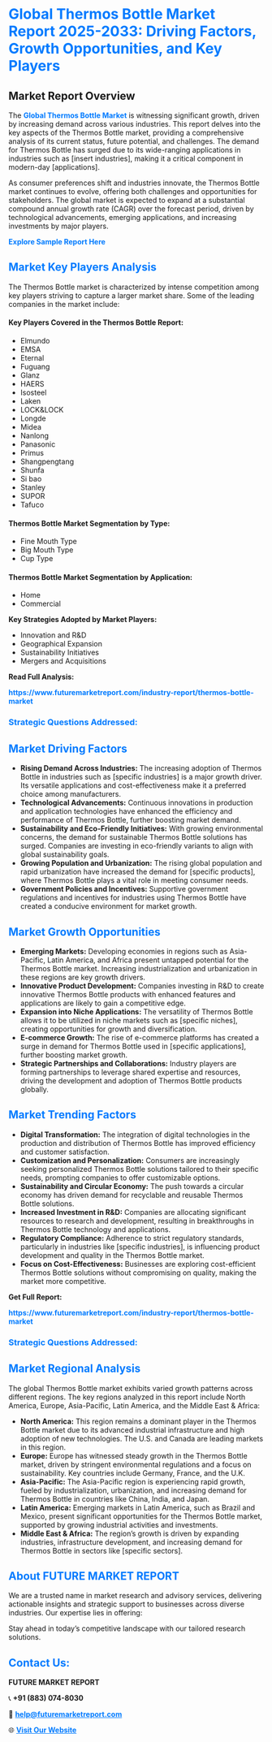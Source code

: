 <h1 style="color: #007BFF;">Global Thermos Bottle Market Report 2025-2033: Driving Factors, Growth Opportunities, and Key Players</h1>

<section id="overview">
<h2>Market Report Overview</h2>
<p>The <a href="https://www.futuremarketreport.com/industry-report/thermos-bottle-market" style="color: #007BFF; text-decoration: none;"><strong>Global Thermos Bottle Market</strong></a> is witnessing significant growth, driven by increasing demand across various industries. This report delves into the key aspects of the Thermos Bottle market, providing a comprehensive analysis of its current status, future potential, and challenges. The demand for Thermos Bottle has surged due to its wide-ranging applications in industries such as [insert industries], making it a critical component in modern-day [applications].</p>
<p>As consumer preferences shift and industries innovate, the Thermos Bottle market continues to evolve, offering both challenges and opportunities for stakeholders. The global market is expected to expand at a substantial compound annual growth rate (CAGR) over the forecast period, driven by technological advancements, emerging applications, and increasing investments by major players.</p>
</section>

<section id="overview">
<p><a href="https://www.futuremarketreport.com/request-sample/reportId=88878" style="color: #007BFF; text-decoration: none;"><strong>Explore Sample Report Here</strong></a></p>
</section>

<section id="key-players">
<h2 style="color: #007BFF;">Market Key Players Analysis</h2>
<p>The Thermos Bottle market is characterized by intense competition among key players striving to capture a larger market share. Some of the leading companies in the market include:</p>
<h4>Key Players Covered in the Thermos Bottle Report:</h4>
<ul><li>Elmundo</li><li>EMSA</li><li>Eternal</li><li>Fuguang</li><li>Glanz</li><li>HAERS</li><li>Isosteel</li><li>Laken</li><li>LOCK&amp;LOCK</li><li>Longde</li><li>Midea</li><li>Nanlong</li><li>Panasonic</li><li>Primus</li><li>Shangpengtang</li><li>Shunfa</li><li>Si bao</li><li>Stanley</li><li>SUPOR</li><li>Tafuco</li></ul>
<h4>Thermos Bottle Market Segmentation by Type:</h4>
<ul><li>Fine Mouth Type</li><li>Big Mouth Type</li><li>Cup Type</li></ul>

<h4>Thermos Bottle Market Segmentation by Application:</h4>
<ul><li>Home</li><li>Commercial</li></ul>
<p><strong>Key Strategies Adopted by Market Players:</strong></p>
<ul>
<li>Innovation and R&D</li>
<li>Geographical Expansion</li>
<li>Sustainability Initiatives</li>
<li>Mergers and Acquisitions</li>
</ul>
</section>

<section>
<p><strong>Read Full Analysis: </strong></p><a href="https://www.futuremarketreport.com/industry-report/thermos-bottle-market" style="color: #007BFF; text-decoration: none;"><strong>https://www.futuremarketreport.com/industry-report/thermos-bottle-market</strong></a>
<h3 style="color: #007BFF;">Strategic Questions Addressed:</h3>
</section>

<section id="driving-factors">
<h2 style="color: #007BFF;">Market Driving Factors</h2>
<ul>
<li><strong>Rising Demand Across Industries:</strong> The increasing adoption of Thermos Bottle in industries such as [specific industries] is a major growth driver. Its versatile applications and cost-effectiveness make it a preferred choice among manufacturers.</li>
<li><strong>Technological Advancements:</strong> Continuous innovations in production and application technologies have enhanced the efficiency and performance of Thermos Bottle, further boosting market demand.</li>
<li><strong>Sustainability and Eco-Friendly Initiatives:</strong> With growing environmental concerns, the demand for sustainable Thermos Bottle solutions has surged. Companies are investing in eco-friendly variants to align with global sustainability goals.</li>
<li><strong>Growing Population and Urbanization:</strong> The rising global population and rapid urbanization have increased the demand for [specific products], where Thermos Bottle plays a vital role in meeting consumer needs.</li>
<li><strong>Government Policies and Incentives:</strong> Supportive government regulations and incentives for industries using Thermos Bottle have created a conducive environment for market growth.</li>
</ul>
</section>

<section id="growth-opportunities">
<h2 style="color: #007BFF;">Market Growth Opportunities</h2>
<ul>
<li><strong>Emerging Markets:</strong> Developing economies in regions such as Asia-Pacific, Latin America, and Africa present untapped potential for the Thermos Bottle market. Increasing industrialization and urbanization in these regions are key growth drivers.</li>
<li><strong>Innovative Product Development:</strong> Companies investing in R&D to create innovative Thermos Bottle products with enhanced features and applications are likely to gain a competitive edge.</li>
<li><strong>Expansion into Niche Applications:</strong> The versatility of Thermos Bottle allows it to be utilized in niche markets such as [specific niches], creating opportunities for growth and diversification.</li>
<li><strong>E-commerce Growth:</strong> The rise of e-commerce platforms has created a surge in demand for Thermos Bottle used in [specific applications], further boosting market growth.</li>
<li><strong>Strategic Partnerships and Collaborations:</strong> Industry players are forming partnerships to leverage shared expertise and resources, driving the development and adoption of Thermos Bottle products globally.</li>
</ul>
</section>

<section id="trending-factors">
<h2 style="color: #007BFF;">Market Trending Factors</h2>
<ul>
<li><strong>Digital Transformation:</strong> The integration of digital technologies in the production and distribution of Thermos Bottle has improved efficiency and customer satisfaction.</li>
<li><strong>Customization and Personalization:</strong> Consumers are increasingly seeking personalized Thermos Bottle solutions tailored to their specific needs, prompting companies to offer customizable options.</li>
<li><strong>Sustainability and Circular Economy:</strong> The push towards a circular economy has driven demand for recyclable and reusable Thermos Bottle solutions.</li>
<li><strong>Increased Investment in R&D:</strong> Companies are allocating significant resources to research and development, resulting in breakthroughs in Thermos Bottle technology and applications.</li>
<li><strong>Regulatory Compliance:</strong> Adherence to strict regulatory standards, particularly in industries like [specific industries], is influencing product development and quality in the Thermos Bottle market.</li>
<li><strong>Focus on Cost-Effectiveness:</strong> Businesses are exploring cost-efficient Thermos Bottle solutions without compromising on quality, making the market more competitive.</li>
</ul>
</section>

<section>
<p><strong>Get Full Report: </strong></p><a href="https://www.futuremarketreport.com/industry-report/thermos-bottle-market" style="color: #007BFF; text-decoration: none;"><strong>https://www.futuremarketreport.com/industry-report/thermos-bottle-market</strong></a>
<h3 style="color: #007BFF;">Strategic Questions Addressed:</h3>
</section>


<section id="regional-analysis">
<h2 style="color: #007BFF;">Market Regional Analysis</h2>
<p>The global Thermos Bottle market exhibits varied growth patterns across different regions. The key regions analyzed in this report include North America, Europe, Asia-Pacific, Latin America, and the Middle East & Africa:</p>
<ul>
<li><strong>North America:</strong> This region remains a dominant player in the Thermos Bottle market due to its advanced industrial infrastructure and high adoption of new technologies. The U.S. and Canada are leading markets in this region.</li>
<li><strong>Europe:</strong> Europe has witnessed steady growth in the Thermos Bottle market, driven by stringent environmental regulations and a focus on sustainability. Key countries include Germany, France, and the U.K.</li>
<li><strong>Asia-Pacific:</strong> The Asia-Pacific region is experiencing rapid growth, fueled by industrialization, urbanization, and increasing demand for Thermos Bottle in countries like China, India, and Japan.</li>
<li><strong>Latin America:</strong> Emerging markets in Latin America, such as Brazil and Mexico, present significant opportunities for the Thermos Bottle market, supported by growing industrial activities and investments.</li>
<li><strong>Middle East & Africa:</strong> The region’s growth is driven by expanding industries, infrastructure development, and increasing demand for Thermos Bottle in sectors like [specific sectors].</li>
</ul>
</section>

<footer>
<h2 style="color: #007BFF;">About FUTURE MARKET REPORT</h2>
<p>We are a trusted name in market research and advisory services, delivering actionable insights and strategic support to businesses across diverse industries. Our expertise lies in offering:</p>

<p>Stay ahead in today’s competitive landscape with our tailored research solutions.</p>

<h2 style="color: #007BFF;">Contact Us:</h2>
<p><strong>FUTURE MARKET REPORT</strong></p>
<p>📞 <strong>+91 (883) 074-8030</strong></p>
<p>📧 <strong><a href="mailto:help@futuremarketreport.com" style="color: #007BFF;">help@futuremarketreport.com</a></strong></p>
<p>🌐 <strong><a href="https://www.futuremarketreport.com/" style="color: #007BFF;">Visit Our Website</a></strong></p>
</footer>